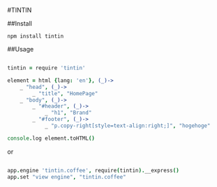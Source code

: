 #TINTIN

##Install

`npm install tintin`

##Usage
```coffee

tintin = require 'tintin'

element = html {lang: 'en'}, (_)->
	_ "head", (_)->
    	_ "title", "HomePage"
  	_ "body", (_)->
    	_ "#header", (_)->
      		_ "h1", "Brand"
    	_ "#footer", (_)->
      		_ "p.copy-right[style=text-align:right;]", "hogehoge"

console.log element.toHTML()

```

or

```coffee

app.engine 'tintin.coffee', require(tintin).__express()
app.set "view engine", "tintin.coffee"

```


